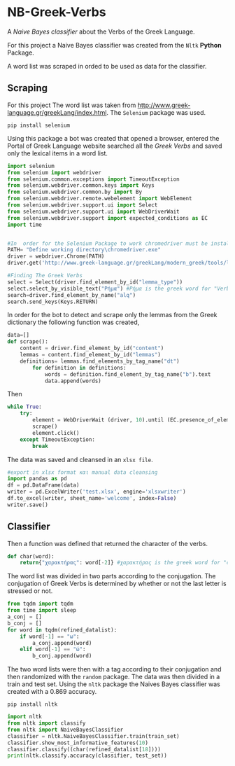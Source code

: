 # NB-Greek-Verbs
A *Naive Bayes classifier* about the Verbs of the Greek Language.

For this project a Naive Bayes classifier was created from the `Nltk` **Python** Package.

A word list was scraped in orded to be used as data for the classifier.

## Scraping
For this project The word list was taken from http://www.greek-language.gr/greekLang/index.html. 
The `Selenium` package was used. 
```
pip install selenium
```
Using this package a bot was created that opened a browser, entered the Portal of Greek Language website searched all the *Greek Verbs* and saved only the lexical items in a word list. 
```python
import selenium
from selenium import webdriver
from selenium.common.exceptions import TimeoutException
from selenium.webdriver.common.keys import Keys
from selenium.webdriver.common.by import By
from selenium.webdriver.remote.webelement import WebElement
from selenium.webdriver.support.ui import Select
from selenium.webdriver.support.ui import WebDriverWait
from selenium.webdriver.support import expected_conditions as EC
import time


#In  order for the Selenium Package to work chromedriver must be installed"
PATH= "Define working directory\chromedriver.exe"
driver = webdriver.Chrome(PATH)
driver.get('http://www.greek-language.gr/greekLang/modern_greek/tools/lexica/triantafyllides/advsearch.html')

#Finding The Greek Verbs
select = Select(driver.find_element_by_id("lemma_type"))
select.select_by_visible_text("Ρήμα") #Ρήμα is the greek word for "Verb"
search=driver.find_element_by_name("alq")
search.send_keys(Keys.RETURN)
```

In order for the bot to detect and scrape only the lemmas from the Greek dictionary the following function was created,
```python
data=[]
def scrape():
    content = driver.find_element_by_id("content")
    lemmas = content.find_element_by_id("lemmas")
    definitions= lemmas.find_elements_by_tag_name("dt")
        for definition in definitions:
            words = definition.find_element_by_tag_name("b").text
            data.append(words)
```
Then 
```python
while True:
    try:
        element = WebDriverWait (driver, 10).until (EC.presence_of_element_located ((By.CLASS_NAME, 'next_page')))
        scrape()
        element.click()
    except TimeoutException:
        break
```
The data was saved and cleansed in an `xlsx file`.
```python
#export in xlsx format και manual data cleansing
import pandas as pd
df = pd.DataFrame(data)
writer = pd.ExcelWriter('test.xlsx', engine='xlsxwriter')
df.to_excel(writer, sheet_name='welcome', index=False)
writer.save()
```


## Classifier
Then a function was defined that returned the character of the verbs. 
```python
def char(word):
    return{"χαρακτήρας": word[-2]} #χαρακτήρας is the greek word for "character"
```

The word list was divided in two parts according to the conjugation. The conjugation of Greek Verbs is determined by whether or not the last letter is stressed or not.
```python
from tqdm import tqdm
from time import sleep
a_conj = []
b_conj = []
for word in tqdm(refined_datalist):
    if word[-1] == "ω":
        a_conj.append(word)
    elif word[-1] == "ώ":
        b_conj.append(word)
```
The two word lists were then with a tag according to their conjugation and then randomized with the  `random` package. The data was then divided in a train and test set. Using the `nltk` package the Naives Bayes classifier was created with a 0.869 accuracy.


```
pip install nltk
```
```python
import nltk
from nltk import classify
from nltk import NaiveBayesClassifier
classifier = nltk.NaiveBayesClassifier.train(train_set)
classifier.show_most_informative_features(10)
classifier.classify((char(refined_datalist[18])))
print(nltk.classify.accuracy(classifier, test_set))
```



